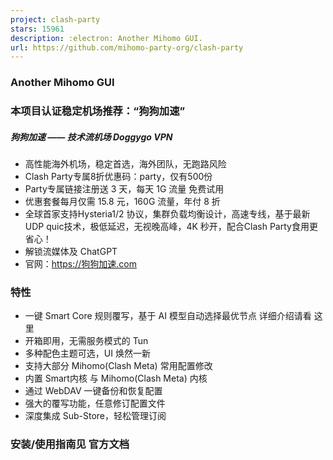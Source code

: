 ```yaml
---
project: clash-party
stars: 15961
description: :electron: Another Mihomo GUI. 
url: https://github.com/mihomo-party-org/clash-party
---
```


### 

### Another Mihomo GUI

### 本项目认证稳定机场推荐：“狗狗加速”

##### 狗狗加速 —— 技术流机场 Doggygo VPN

-   高性能海外机场，稳定首选，海外团队，无跑路风险
-   Clash Party专属8折优惠码：party，仅有500份
-   Party专属链接注册送 3 天，每天 1G 流量 免费试用
-   优惠套餐每月仅需 15.8 元，160G 流量，年付 8 折
-   全球首家支持Hysteria1/2 协议，集群负载均衡设计，高速专线，基于最新UDP quic技术，极低延迟，无视晚高峰，4K 秒开，配合Clash Party食用更省心！
-   解锁流媒体及 ChatGPT
-   官网：https://狗狗加速.com

### 特性

-   一键 Smart Core 规则覆写，基于 AI 模型自动选择最优节点 详细介绍请看 这里
-   开箱即用，无需服务模式的 Tun
-   多种配色主题可选，UI 焕然一新
-   支持大部分 Mihomo(Clash Meta) 常用配置修改
-   内置 Smart内核 与 Mihomo(Clash Meta) 内核
-   通过 WebDAV 一键备份和恢复配置
-   强大的覆写功能，任意修订配置文件
-   深度集成 Sub-Store，轻松管理订阅

### 安装/使用指南见 官方文档
